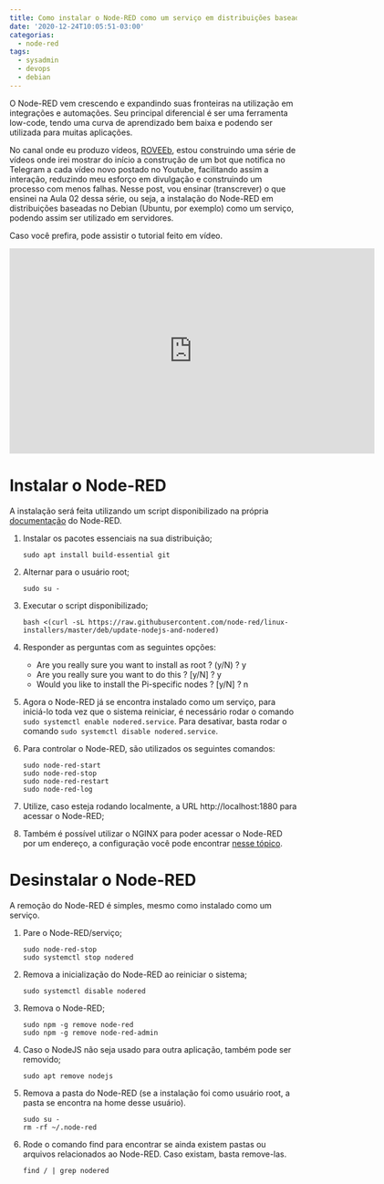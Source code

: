 ```yaml
---
title: Como instalar o Node-RED como um serviço em distribuições baseadas no Debian
date: '2020-12-24T10:05:51-03:00'
categorias:
  - node-red
tags:
  - sysadmin
  - devops
  - debian
---
```

O Node-RED vem crescendo e expandindo suas fronteiras na utilização em integrações e automações. Seu principal diferencial é ser uma ferramenta low-code, tendo uma curva de aprendizado bem baixa e podendo ser utilizada para muitas aplicações.

No canal onde eu produzo vídeos, [ROVEEb](https://www.youtube.com/roveeb), estou construindo uma série de vídeos onde irei mostrar do início a construção de um bot que notifica no Telegram a cada vídeo novo postado no Youtube, facilitando assim a interação, reduzindo meu esforço em divulgação e construindo um processo com menos falhas.
Nesse post, vou ensinar (transcrever) o que ensinei na Aula 02 dessa série, ou seja, a instalação do Node-RED em distribuições baseadas no Debian (Ubuntu, por exemplo) como um serviço, podendo assim ser utilizado em servidores.

Caso você prefira, pode assistir o tutorial feito em vídeo.
<div align="center">
<iframe width="640" height="360" src="https://www.youtube.com/embed/TVU_qkelFmU?start=171" frameborder="0" allow="accelerometer; autoplay; clipboard-write; encrypted-media; gyroscope; picture-in-picture" allowfullscreen></iframe>
</div>

# Instalar o Node-RED

A instalação será feita utilizando um script disponibilizado na própria [documentação](https://nodered.org/docs/getting-started/raspberrypi) do Node-RED.

1. Instalar os pacotes essenciais na sua distribuição;

   ```
   sudo apt install build-essential git
   ```

2. Alternar para o usuário root;

   ```
   sudo su -
   ```

3. Executar o script disponibilizado;

   ```
   bash <(curl -sL https://raw.githubusercontent.com/node-red/linux-installers/master/deb/update-nodejs-and-nodered)
   ```

4. Responder as perguntas com as seguintes opções:
   * Are you really sure you want to install as root ? (y/N) ? y
   * Are you really sure you want to do this ? [y/N] ? y
   * Would you like to install the Pi-specific nodes ? [y/N] ? n

5. Agora o Node-RED já se encontra instalado como um serviço, para iniciá-lo toda vez que o sistema reiniciar, é necessário rodar o comando `sudo systemctl enable nodered.service`. Para desativar, basta rodar o comando `sudo systemctl disable nodered.service`.

6. Para controlar o Node-RED, são utilizados os seguintes comandos:

   ```
   sudo node-red-start
   sudo node-red-stop
   sudo node-red-restart
   sudo node-red-log
   ```

7. Utilize, caso esteja rodando localmente, a URL http://localhost:1880 para acessar o Node-RED;

8. Também é possível utilizar o NGINX para poder acessar o Node-RED por um endereço, a configuração você pode encontrar [nesse tópico](https://discourse.nodered.org/t/node-red-server-with-nginx-reverse-proxy-howto-guide/27397).

# Desinstalar o Node-RED
A remoção do Node-RED é simples, mesmo como instalado como um serviço.

1. Pare o Node-RED/serviço;

   ```
   sudo node-red-stop
   sudo systemctl stop nodered
   ```

2. Remova a inicialização do Node-RED ao reiniciar o sistema;
   ```
   sudo systemctl disable nodered
   ```

3. Remova o Node-RED;

   ```
   sudo npm -g remove node-red
   sudo npm -g remove node-red-admin
   ```

4. Caso o NodeJS não seja usado para outra aplicação, também pode ser removido;

   ```
   sudo apt remove nodejs
   ```

5. Remova a pasta do Node-RED (se a instalação foi como usuário root, a pasta se encontra na home desse usuário).

   ```
   sudo su -
   rm -rf ~/.node-red
   ```

6. Rode o comando find para encontrar se ainda existem pastas ou arquivos relacionados ao Node-RED. Caso existam, basta remove-las.

   ```
   find / | grep nodered
   ```
